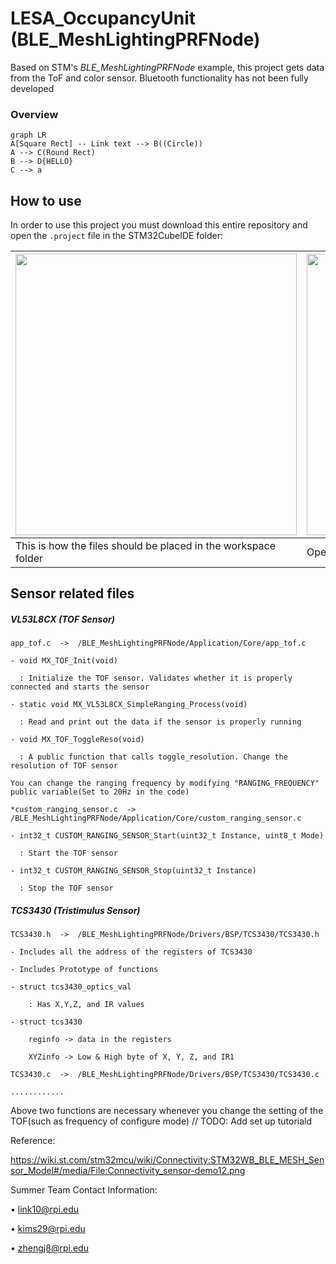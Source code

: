 # LESA_OccupancyUnit (BLE_MeshLightingPRFNode)


Based on STM's *BLE_MeshLightingPRFNode* example, this project gets data from the ToF and color sensor. Bluetooth functionality has not been fully developed

### Overview
```mermaid
graph LR
A[Square Rect] -- Link text --> B((Circle))
A --> C(Round Rect)
B --> D{HELLO}
C --> a
```

## How to use
In order to use this project you must download this entire repository and open the `.project` file in the STM32CubeIDE folder:


| <img src="https://github.com/IAmiku/LESA_OccupancyUnit/assets/28797384/7b4293d4-111c-4e78-a1c0-8d8e865e68df" width="450" /> | <img src="https://github.com/IAmiku/LESA_OccupancyUnit/assets/28797384/2f35a595-6f8a-4ca5-84a6-371e19c2acde" width="450" /> |
|--|--|
| This is how the files should be placed in the workspace folder | Open the project by clicking the .project file |


## Sensor related files

##### VL53L8CX (TOF Sensor)

    app_tof.c  ->  /BLE_MeshLightingPRFNode/Application/Core/app_tof.c

    - void MX_TOF_Init(void)
  
      : Initialize the TOF sensor. Validates whether it is properly connected and starts the sensor
  
    - static void MX_VL53L8CX_SimpleRanging_Process(void)
  
      : Read and print out the data if the sensor is properly running
  
    - void MX_TOF_ToggleReso(void)
  
      : A public function that calls toggle_resolution. Change the resolution of TOF sensor
  
    You can change the ranging frequency by modifying "RANGING_FREQUENCY" public variable(Set to 20Hz in the code)

    *custom_ranging_sensor.c  ->  /BLE_MeshLightingPRFNode/Application/Core/custom_ranging_sensor.c

    - int32_t CUSTOM_RANGING_SENSOR_Start(uint32_t Instance, uint8_t Mode)
  
      : Start the TOF sensor
  
    - int32_t CUSTOM_RANGING_SENSOR_Stop(uint32_t Instance)
  
      : Stop the TOF sensor

##### TCS3430 (Tristimulus Sensor)

    TCS3430.h  ->  /BLE_MeshLightingPRFNode/Drivers/BSP/TCS3430/TCS3430.h
 
    - Includes all the address of the registers of TCS3430
    
    - Includes Prototype of functions

    - struct tcs3430_optics_val

        : Has X,Y,Z, and IR values

    - struct tcs3430

        reginfo -> data in the registers

        XYZinfo -> Low & High byte of X, Y, Z, and IR1

    TCS3430.c  ->  /BLE_MeshLightingPRFNode/Drivers/BSP/TCS3430/TCS3430.c

    ............

Above two functions are necessary whenever you change the setting of the TOF(such as frequency of configure mode)
// TODO: Add set up tutoriald














Reference:

https://wiki.st.com/stm32mcu/wiki/Connectivity:STM32WB_BLE_MESH_Sensor_Model#/media/File:Connectivity_sensor-demo12.png

Summer Team Contact Information:

•	link10@rpi.edu 

•	kims29@rpi.edu 

•	zhengj8@rpi.edu



